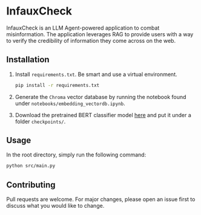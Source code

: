 # InfauxCheck

InfauxCheck is an LLM Agent-powered application to combat misinformation. The application leverages RAG to provide users with a way to verify the credibility of information they come across on the web. 

## Installation

1. Install `requirements.txt`. Be smart and use a virtual environment.

    ```bash
    pip install -r requirements.txt
    ```

2. Generate the `Chroma` vector database by running the notebook found under `notebooks/embedding_vectordb.ipynb`.

3. Download the pretrained BERT classifier model [here](https://drive.google.com/file/d/14LsoD1eWix4xPHDJLRluzkIN44CgrbgM/view?usp=sharing) and put it under a folder `checkpoints/`.


## Usage

In the root directory, simply run the following command:

```bash
python src/main.py
```

## Contributing

Pull requests are welcome. For major changes, please open an issue first
to discuss what you would like to change.